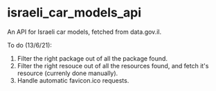 # israeli_car_models_api
An API for Israeli car models, fetched from data.gov.il.

To do (13/6/21):
1) Filter the right package out of all the package found.
2) Filter the right resouce out of all the resources found, and fetch it's resource (currenly done manually).
3) Handle automatic favicon.ico requests.
